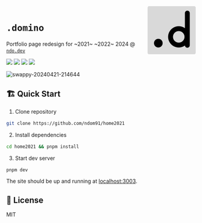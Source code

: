 <img align="right" src="./public/logo.svg" width="128" height="128" />

# `.domino`

Portfolio page redesign for ~2021~ ~2022~ 2024 @ [`ndo.dev`](https://ndo.dev/?utm_source=github-readme)

<p dir="auto">
  <img src="https://img.shields.io/badge/typescript-black?style=for-the-badge&logo=typescript&logoColor=white" />
  <img src="https://img.shields.io/badge/bundle%20size-48kb-black?style=for-the-badge&color=black&labelColor=black" />
  <img src="https://img.shields.io/github/last-commit/ndom91/home2021?style=for-the-badge&color=black&labelColor=black" />
  <img src="https://img.shields.io/github/deployments/ndom91/home2021/Production?label=vercel&logo=vercel&style=for-the-badge&color=black&labelColor=black" />
</p>

![swappy-20240421-214644](https://github.com/ndom91/home2021/assets/7415984/df49784c-ad31-41bb-b523-e1a70a106bc3)

## 🏗 Quick Start

1. Clone repository

```sh
git clone https://github.com/ndom91/home2021
```

2. Install dependencies

```sh
cd home2021 && pnpm install
```

3. Start dev server

```sh
pnpm dev
```

The site should be up and running at [localhost:3003](http://localhost:3003).

## 📖 License

MIT
